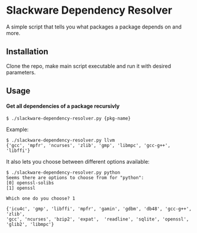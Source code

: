 # Slackware Dependency Resolver

A simple script that tells you what packages a package depends on and more.


## Installation

Clone the repo, make main script executable and run it with desired parameters.

## Usage

#### Get all dependencies of a package recursivly

    $ ./slackware-dependency-resolver.py {pkg-name}

Example:

    $ ./slackware-dependency-resolver.py llvm
    {'gcc', 'mpfr', 'ncurses', 'zlib', 'gmp', 'libmpc', 'gcc-g++', 'libffi'}

It also lets you choose between different options available:

    $ ./slackware-dependency-resolver.py python
    Seems there are options to choose from for "python":
    [0] openssl-solibs
    [1] openssl

    Which one do you choose? 1
    
    {'icu4c', 'gmp', 'libffi', 'mpfr', 'gamin', 'gdbm', 'db48', 'gcc-g++', 'zlib',
    'gcc', 'ncurses', 'bzip2', 'expat',  'readline', 'sqlite', 'openssl', 'glib2', 'libmpc'}
